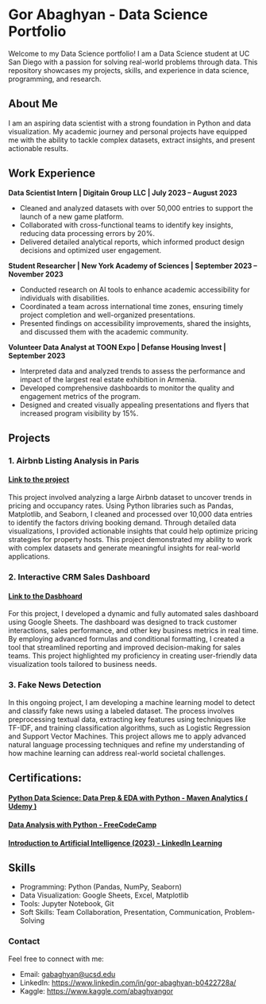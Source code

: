 # Gor Abaghyan - Data Science Portfolio

Welcome to my Data Science portfolio! I am a Data Science student at UC San Diego with a passion for solving real-world problems through data. This repository showcases my projects, skills, and experience in data science, programming, and research.

## About Me

I am an aspiring data scientist with a strong foundation in Python and data visualization. My academic journey and personal projects have equipped me with the ability to tackle complex datasets, extract insights, and present actionable results.

## Work Experience

**Data Scientist Intern | Digitain Group LLC | July 2023 – August 2023**
- Cleaned and analyzed datasets with over 50,000 entries to support the launch of a new game platform.
- Collaborated with cross-functional teams to identify key insights, reducing data processing errors by 20%.
- Delivered detailed analytical reports, which informed product design decisions and optimized user engagement.

**Student Researcher | New York Academy of Sciences | September 2023 – November 2023**
- Conducted research on AI tools to enhance academic accessibility for individuals with disabilities.
- Coordinated a team across international time zones, ensuring timely project completion and well-organized presentations.
- Presented findings on accessibility improvements, shared the insights, and discussed them with the academic community.

**Volunteer Data Analyst at TOON Expo | Defanse Housing Invest | September 2023**
- Interpreted data and analyzed trends to assess the performance and impact of the largest real estate exhibition in Armenia.
- Developed comprehensive dashboards to monitor the quality and engagement metrics of the program.
- Designed and created visually appealing presentations and flyers that increased program visibility by 15%.

## Projects

### 1. Airbnb Listing Analysis in Paris
#### [Link to the project](https://www.kaggle.com/datasets/abaghyangor/airbnb-paris) <br>
This project involved analyzing a large Airbnb dataset to uncover trends in pricing and occupancy rates. Using Python libraries such as Pandas, Matplotlib, and Seaborn, I cleaned and processed over 10,000 data entries to identify the factors driving booking demand. Through detailed data visualizations, I provided actionable insights that could help optimize pricing strategies for property hosts. This project demonstrated my ability to work with complex datasets and generate meaningful insights for real-world applications.


### 2. Interactive CRM Sales Dashboard
#### [Link to the Dasbhoard](https://docs.google.com/spreadsheets/d/1CBoRVgpnTeBB8h5gxVzkNOoIWWElK_bQFLD_fe2R8N4/edit?usp=sharing) <br> 
For this project, I developed a dynamic and fully automated sales dashboard using Google Sheets. The dashboard was designed to track customer interactions, sales performance, and other key business metrics in real time. By employing advanced formulas and conditional formatting, I created a tool that streamlined reporting and improved decision-making for sales teams. This project highlighted my proficiency in creating user-friendly data visualization tools tailored to business needs.

### 3. Fake News Detection

In this ongoing project, I am developing a machine learning model to detect and classify fake news using a labeled dataset. The process involves preprocessing textual data, extracting key features using techniques like TF-IDF, and training classification algorithms, such as Logistic Regression and Support Vector Machines. This project allows me to apply advanced natural language processing techniques and refine my understanding of how machine learning can address real-world societal challenges.

## Certifications:
#### [Python Data Science: Data Prep & EDA with Python - Maven Analytics ( Udemy )](https://www.udemy.com/course/data-science-in-python-data-prep-eda/?couponCode=ST18MT12125CROW)
#### [Data Analysis with Python - FreeCodeCamp](https://www.freecodecamp.org/learn/data-analysis-with-python/)
#### [Introduction to Artificial Intelligence (2023) - LinkedIn Learning](https://www.linkedin.com/learning-login/share?forceAccount=false&redirect=https%3A%2F%2Fwww.linkedin.com%2Flearning%2Fintroduction-to-artificial-intelligence-2023%3Ftrk%3Dshare_ent_url%26shareId%3DiAQFaV7wREepTqBdXHea1Q%253D%253D)

## Skills
- Programming: Python (Pandas, NumPy, Seaborn)
- Data Visualization: Google Sheets, Excel, Matplotlib
- Tools: Jupyter Notebook, Git
- Soft Skills: Team Collaboration, Presentation, Communication, Problem-Solving

### Contact
Feel free to connect with me:

- Email: gabaghyan@ucsd.edu
- LinkedIn: https://www.linkedin.com/in/gor-abaghyan-b0422728a/
- Kaggle: https://www.kaggle.com/abaghyangor
